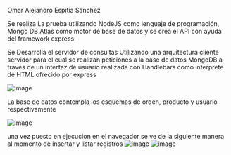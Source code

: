 Omar Alejandro Espitia Sánchez

Se realiza La prueba utilizando NodeJS como lenguaje de programación, Mongo DB Atlas como motor de base de datos y se crea el API con ayuda del framework express

Se Desarrolla el servidor de consultas Utilizando una arquitectura cliente servidor para el cual se realizan peticiones a la base de datos MongoDB a traves de un interfaz de usuario realizada con Handlebars como interprete de HTML ofrecido por express


![image](https://github.com/EspitiaOmar/Tienda/assets/148820920/dd595146-6f6e-476a-9035-c97202fc906a)

La base de datos contempla los esquemas de orden, producto y usuario respectivamente 

![image](https://github.com/EspitiaOmar/Tienda/assets/148820920/0abeea50-678f-4b32-98e9-987110aa2ec0)

una vez puesto en ejecucion en el navegador se ve de la siguiente manera al momento de insertar y listar registros 
![image](https://github.com/EspitiaOmar/Tienda/assets/148820920/24fe470a-8e2e-48b5-995f-cdf80e6338e2)
![image](https://github.com/EspitiaOmar/Tienda/assets/148820920/09c3ec85-db00-47b4-941c-76691a02379c)






